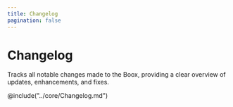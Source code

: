 ```yaml
---
title: Changelog
pagination: false
---
```


# Changelog

Tracks all notable changes made to the Boox, providing a clear overview of updates, enhancements, and fixes.

@include("../core/Changelog.md")
